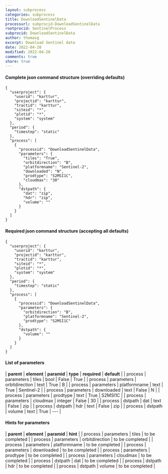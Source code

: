 ```yaml
---
layout: subprocess
categories: subprocess
title: DownloadSentinelData
processurl: subprocid-DownloadSentinelData
rootprocid: SentinelProcess
subprocid: DownloadSentinelData
author: thomasg
excerpt: Download Sentinel data
date: 2022-04-20
modified: 2022-04-20
comments: true
share: true
---
```


#### Complete json command structure (overriding defaults)
```
{
  "userproject": {
    "userid": "karttur",
    "projectid": "karttur",
    "tractid": "karttur",
    "siteid": "*",
    "plotid": "*",
    "system": "system"
  },
  "period": {
    "timestep": "static"
  },
  "process": [
    {
      "processid": "DownloadSentinelData",
      "parameters": {
        "tiles": "True",
        "orbitdirection": "B",
        "platformname": "Sentinel-2",
        "downloaded": "N",
        "prodtype": "S2MSI1C",
        "cloudmax": "30"
      },
      "dstpath": {
        "dat": "zip",
        "hdr": "zip",
        "volume": ""
      }
    }
  ]
}
```
#### Required json command structure (accepting all defaults)
```
{
  "userproject": {
    "userid": "karttur",
    "projectid": "karttur",
    "tractid": "karttur",
    "siteid": "*",
    "plotid": "*",
    "system": "system"
  },
  "period": {
    "timestep": "static"
  },
  "process": [
    {
      "processid": "DownloadSentinelData",
      "parameters": {
        "orbitdirection": "B",
        "platformname": "Sentinel-2",
        "prodtype": "S2MSI1C"
      },
      "dstpath": {
        "volume": ""
      }
    }
  ]
}
```
#### List of parameters

| **parent** | **element** | **paramid** | **type** | **required** | **default** |
| process | parameters | tiles | bool | False | True |
| process | parameters | orbitdirection | text | True | B |
| process | parameters | platformname | text | True | Sentinel-2 |
| process | parameters | downloaded | text | False | N |
| process | parameters | prodtype | text | True | S2MSI1C |
| process | parameters | cloudmax | integer | False | 30 |
| process | dstpath | dat | text | False | zip |
| process | dstpath | hdr | text | False | zip |
| process | dstpath | volume | text | True | --- |

#### Hints for parameters

| **parent** | **element** | **paramid** | **hint** |
| process | parameters | tiles | to be completed |
| process | parameters | orbitdirection | to be completed |
| process | parameters | platformname | to be completed |
| process | parameters | downloaded | to be completed |
| process | parameters | prodtype | to be completed |
| process | parameters | cloudmax | to be completed |
| process | dstpath | dat | to be completed |
| process | dstpath | hdr | to be completed |
| process | dstpath | volume | to be completed |
